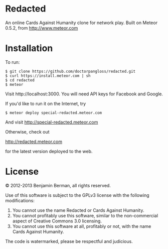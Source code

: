 Redacted
========

An online Cards Against Humanity clone for network play.
Built on Meteor 0.5.2, from http://www.meteor.com

Installation
============

To run:

    $ git clone https://github.com/doctorpangloss/redacted.git
    $ curl https://install.meteor.com | sh
    $ cd redacted
    $ meteor

Visit http://localhost:3000. You will need API keys for Facebook and Google.

If you'd like to run it on the Internet, try

    $ meteor deploy special-redacted.meteor.com

And visit http://special-redacted.meteor.com

Otherwise, check out

http://redacted.meteor.com

for the latest version deployed to the web.


License
=======

© 2012-2013 Benjamin Berman, all rights reserved.

Use of this software is subject to the GPLv3 license with the following modifications:

  1. You cannot use the name Redacted or Cards Against Humanity.
  2. You cannot profitably use this software, similar to the non-commercial aspect of Creative Commons 3.0 licensing.
  3. You cannot use this software at all, profitably or not, with the name Cards Against Humanity.

The code is watermarked, please be respectful and judicious.